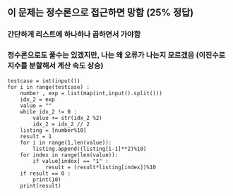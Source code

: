 ## 이 문제는 정수론으로 접근하면 망함 (25% 정답)
### 간단하게 리스트에 하나하나 곱하면서 가야함
### 정수론으로도 풀수는 있겠지만, 나는 왜 오류가 나는지 모르겠음 (이진수로 지수를 분할해서 계산 속도 상승)

    testcase = int(input())
    for i in range(testcase) :
        number , exp = list(map(int,input().split()))
        idx_2 = exp
        value = ""
        while idx_2 != 0 :
            value += str(idx_2 %2)
            idx_2 = idx_2 // 2
        listing = [number%10]
        result = 1
        for i in range(1,len(value)):
            listing.append((listing[i-1]**2)%10)
        for index in range(len(value)):
            if value[index] == "1" :
                result = (result*listing[index])%10
        if result == 0 :
            print(10)
        print(result)
